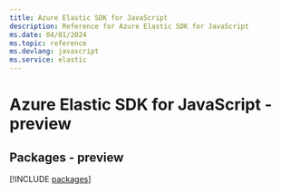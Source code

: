 ```yaml
---
title: Azure Elastic SDK for JavaScript
description: Reference for Azure Elastic SDK for JavaScript
ms.date: 04/01/2024
ms.topic: reference
ms.devlang: javascript
ms.service: elastic
---
```

# Azure Elastic SDK for JavaScript - preview
## Packages - preview
[!INCLUDE [packages](elastic-index.md)]